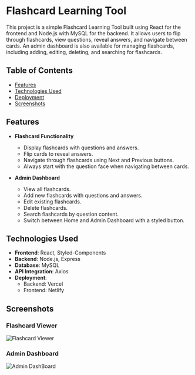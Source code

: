 # Flashcard Learning Tool

This project is a simple Flashcard Learning Tool built using React for the frontend and Node.js with MySQL for the backend. It allows users to flip through flashcards, view questions, reveal answers, and navigate between cards. An admin dashboard is also available for managing flashcards, including adding, editing, deleting, and searching for flashcards.

## Table of Contents

- [Features](#features)
- [Technologies Used](#technologies-used)
- [Deployment](#deployment)
- [Screenshots](#screenshots)

## Features

- **Flashcard Functionality**
  - Display flashcards with questions and answers.
  - Flip cards to reveal answers.
  - Navigate through flashcards using Next and Previous buttons.
  - Always start with the question face when navigating between cards.

- **Admin Dashboard**
  - View all flashcards.
  - Add new flashcards with questions and answers.
  - Edit existing flashcards.
  - Delete flashcards.
  - Search flashcards by question content.
  - Switch between Home and Admin Dashboard with a styled button.

## Technologies Used

- **Frontend**: React, Styled-Components
- **Backend**: Node.js, Express
- **Database**: MySQL
- **API Integration**: Axios
- **Deployment**:
  - Backend: Vercel
  - Frontend: Netlify

## Screenshots

### Flashcard Viewer

![Flashcard Viewer](https://github.com/user-attachments/assets/59debcfe-3d95-4fab-a65b-80736e61d693)


### Admin Dashboard

![Admin DashBoard](https://github.com/user-attachments/assets/814f68f6-ff96-4b74-9d15-91ddc1617068)

